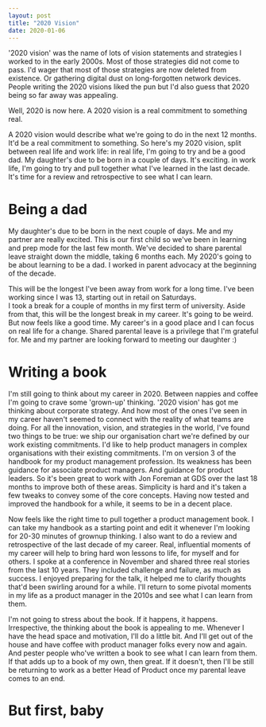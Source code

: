 ```yaml
---
layout: post
title: "2020 Vision"
date: 2020-01-06
---
```


'2020 vision' was the name of lots of vision statements and  strategies I worked to in the early 2000s. Most of those strategies did not come to pass. I'd wager that most of those strategies are now deleted from existence. Or gathering digital dust on long-forgotten network devices. People writing the 2020 visions liked the pun but I'd also guess  that 2020 being so far away was appealing. 

Well, 2020 is now here. A 2020 vision is a real commitment to something real.

A 2020 vision would describe what  we're going to do in the next 12 months. It'd be a real commitment to  something. So here's my 2020 vision, split between real life and work life:
in real life, I'm going to try and be a good dad. My daughter's due to be born in a couple of days. It's exciting.
in work life, I'm going to try and pull together what I've learned  in the last decade. It's time for a review and retrospective to see what  I can learn.

# Being a dad

My daughter's due to be born in the next couple of days. Me and my  partner are really excited. This is our first child so we've been in  learning and prep mode for the last few month. We've decided to share parental leave straight down the  middle, taking 6 months each. My 2020's going to be about learning to be a dad.  I  worked in parent advocacy at the beginning of the decade. 

This will be the longest I've been away from work for a long time.  I've been working since I was 13, starting out in retail on Saturdays.   
I took a break for a couple of months in my first term of university. Aside from that, this will be the longest break in my career. It's going to be weird. But now feels like a  good time. My career's in a good place and I can focus on real life for a change. Shared parental leave is a privilege that I'm grateful for. Me and my  partner are looking forward to meeting our daughter :)

# Writing a book

I'm still going to think about my career in 2020. Between nappies  and coffee I'm going to crave some 'grown-up' thinking. '2020 vision' has got me thinking about corporate strategy. And how most of the  ones I've seen in my career haven't seemed to connect with the reality  of what teams are doing. For all the innovation, vision, and strategies in the world, I've found two things to be true:
we ship our organisation chart
we're defined by our work existing commitments.
I'd like to help product managers in complex organisations with their existing commitments. I'm on version 3 of the handbook for my product management  profession. Its weakness has been guidance for associate product managers. And guidance for product leaders. So it's been great to work with Jon  Foreman at GDS over the last 18 months to improve both of these areas. Simplicity is hard and it's taken a few tweaks to convey some of the core concepts. Having now tested and improved the handbook for a while, it seems to be in a decent place.

Now feels like the right time to pull together a product management book. I can take my handbook as a starting point and edit it whenever I'm looking for 20-30 minutes of  grownup thinking. I also want to do a review and  retrospective of the last decade of my career. Real, influential moments of my career will help to bring hard won lessons to life, for myself and for others. I spoke at a  conference in November and shared three real stories from the last 10 years. They included challenge and failure, as much as success. I enjoyed preparing for the talk, it helped me to  clarify thoughts that'd been swirling around for a while. I'll return to some pivotal moments in my life as a product manager in  the 2010s and see what I can learn from them. 

I'm not going to stress about the book. If it happens, it happens.  Irrespective, the thinking about the book is appealing to me. Whenever I  have the head space and motivation, I'll do a little bit.   And I'll get out of the house and have coffee with product manager folks every now and again. And pester people who've  written a book to see what I can learn from them. If that  adds up to a book of my own, then great. If it doesn't, then I'll be still be returning to  work as a better Head of Product once my parental leave comes to an end.

# But first, baby

